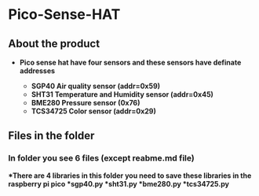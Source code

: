 # Pico-Sense-HAT



## About the product
* <b> Pico sense hat have four sensors and these sensors have definate addresses
  * SGP40 Air quality sensor (addr=0x59)
  * SHT31 Temperature and Humidity sensor (addr=0x45)
  * BME280 Pressure sensor (0x76)
  * TCS34725 Color sensor (addr=0x29)
 
 
## Files in the folder
### In folder you see 6 files (except reabme.md file)
*There are 4 libraries in this folder you need to save these libraries in the raspberry pi pico
  *sgp40.py 
  *sht31.py
  *bme280.py
  *tcs34725.py
